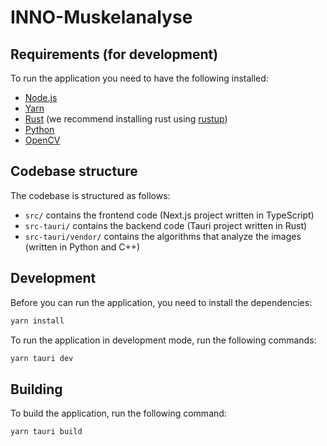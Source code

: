 # INNO-Muskelanalyse

## Requirements (for development)

To run the application you need to have the following installed:

- [Node.js](https://nodejs.org/en/)
- [Yarn](https://yarnpkg.com/getting-started/install/)
- [Rust](https://www.rust-lang.org/en-US/install.html) (we recommend installing rust using [rustup](https://rustup.rs/))
- [Python](https://www.python.org/downloads/)
- [OpenCV](https://opencv.org/releases/)

## Codebase structure

The codebase is structured as follows:

- `src/` contains the frontend code (Next.js project written in TypeScript)
- `src-tauri/` contains the backend code (Tauri project written in Rust)
- `src-tauri/vendor/` contains the algorithms that analyze the images (written in Python and C++)

## Development

Before you can run the application, you need to install the dependencies:

```bash
yarn install
```

To run the application in development mode, run the following commands:

```bash
yarn tauri dev
```

## Building

To build the application, run the following command:

```bash
yarn tauri build
```